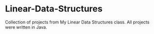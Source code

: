 # Linear-Data-Structures
Collection of projects from My Linear Data Structures class. All projects were written in Java.
